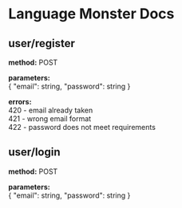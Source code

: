# Language Monster Docs

## user/register
**method:** POST  

**parameters:**   
{ "email": string,
  "password": string }
  
**errors:**  
420 - email already taken  
421 - wrong email format  
422 - password does not meet requirements

## user/login
**method:** POST  
    
**parameters:**  
{ "email": string, "password": string }  





